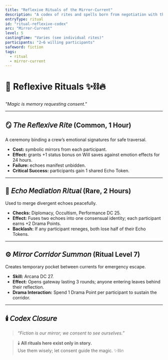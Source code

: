 ```yaml
---
title: "Reflexive Rituals of the Mirror-Current"
description: "A codex of rites and spells born from negotiation with the self."
entryType: ritual
id: "ritual-reflexive-codex"
arc: "Mirror-Current"
level: 5
castingTime: "Varies (see individual rites)"
participants: "2–6 willing participants"
safeword: fiction
tags:
  - ritual
  - mirror-current
---
```


# 🔮 Reflexive Rituals ✨⛓️🔥  
*"Magic is memory requesting consent."*  

---

## 🪞 𝘛𝘩𝘦 𝘙𝘦𝘧𝘭𝘦𝘹𝘪𝘷𝘦 𝘙𝘪𝘵𝘦 (Common, 1 Hour)  
A ceremony binding a crew’s emotional signatures for safe traversal.  
- **Cost:** symbolic mirrors from each participant.  
- **Effect:** grants +1 status bonus on Will saves against emotion effects for 24 hours.  
- **Failure:** echoes manifest unbidden.  
- **Critical Success:** participants gain 1 shared Echo Token.  

---

## 💎 𝘌𝘤𝘩𝘰 𝘔𝘦𝘥𝘪𝘢𝘵𝘪𝘰𝘯 𝘙𝘪𝘵𝘶𝘢𝘭 (Rare, 2 Hours)  
Used to merge divergent echoes peacefully.  
- **Checks:** Diplomacy, Occultism, Performance DC 25.  
- **Effect:** Fuses two echoes into one consensual identity; each participant earns +2 Drama Points.  
- **Backlash:** If any participant reneges, both lose half of their Echo Tokens.  

---

## ⚙️ 𝘔𝘪𝘳𝘳𝘰𝘳 𝘊𝘰𝘳𝘳𝘪𝘥𝘰𝘳 𝘚𝘶𝘮𝘮𝘰𝘯 (Ritual Level 7)  
Creates temporary pocket between currents for emergency escape.  
- **Skill:** Arcana DC 27.  
- **Effect:** Opens gateway lasting 3 rounds; anyone entering leaves behind their reflection.  
- **Drama Interaction:** Spend 1 Drama Point per participant to sustain the corridor.  

---

## 🕯️ 𝘊𝘰𝘥𝘦𝘹 𝘊𝘭𝘰𝘴𝘶𝘳𝘦  
> *“Fiction is our mirror; we consent to see ourselves.”*  

> 🕯️ **All rituals here exist only in story.**  
> Use them wisely; let consent guide the magic. ✨⛓️🔥
